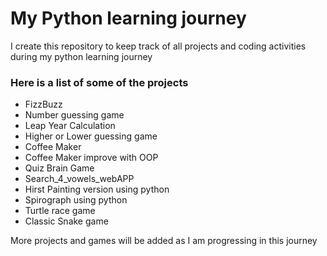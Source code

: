 # My Python learning journey 


I create this repository to keep track of all projects  and coding activities during my python learning journey

### Here is a list of some of the projects
* FizzBuzz
* Number guessing game
* Leap Year Calculation
* Higher or Lower guessing game 
* Coffee Maker
* Coffee Maker improve with OOP
* Quiz Brain Game
* Search_4_vowels_webAPP
* Hirst Painting version using python
* Spirograph using python 
* Turtle race game
* Classic Snake game


More projects and games will be added as I am progressing in this journey
